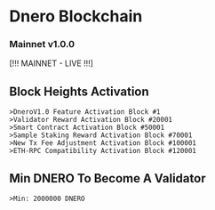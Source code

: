 # Dnero Blockchain
### Mainnet v1.0.0
[!!! MAINNET - LIVE !!!]

## Block Heights Activation
```
>DneroV1.0 Feature Activation Block #1
>Validator Reward Activation Block #20001
>Smart Contract Activation Block #50001
>Sample Staking Reward Activation Block #70001
>New Tx Fee Adjustment Activation Block #100001
>ETH-RPC Compatibility Activation Block #120001
```

## Min DNERO To Become A Validator
```
>Min: 2000000 DNERO
```
